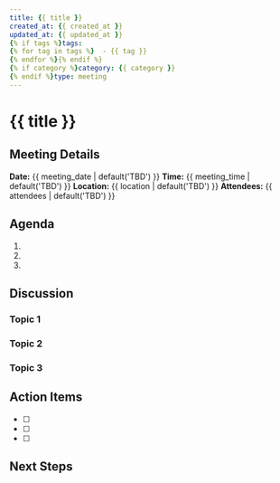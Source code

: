 ```yaml
---
title: {{ title }}
created_at: {{ created_at }}
updated_at: {{ updated_at }}
{% if tags %}tags:
{% for tag in tags %}  - {{ tag }}
{% endfor %}{% endif %}
{% if category %}category: {{ category }}
{% endif %}type: meeting
---
```


# {{ title }}

## Meeting Details

**Date:** {{ meeting_date | default('TBD') }}
**Time:** {{ meeting_time | default('TBD') }}
**Location:** {{ location | default('TBD') }}
**Attendees:** {{ attendees | default('TBD') }}

## Agenda

1. 
2. 
3. 

## Discussion

### Topic 1

### Topic 2

### Topic 3

## Action Items

- [ ] 
- [ ] 
- [ ] 

## Next Steps